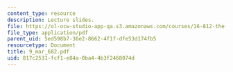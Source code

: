 ```yaml
---
content_type: resource
description: Lecture slides.
file: https://ol-ocw-studio-app-qa.s3.amazonaws.com/courses/16-812-the-aerospace-industry-spring-2004/817c2531fcf1e84a0ba44b3f2468074d_9_mar_682.pdf
file_type: application/pdf
parent_uid: 5ed598b7-36e2-8662-4f1f-dfe53d174fb5
resourcetype: Document
title: 9_mar_682.pdf
uid: 817c2531-fcf1-e84a-0ba4-4b3f2468074d
---
```

